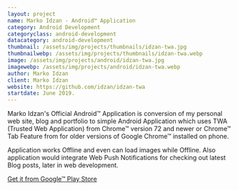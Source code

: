 ```yaml
---
layout: project
name: Marko Idzan - Android™ Application
category: Android Development
categoryclass: android-development
datacategory: android-development
thumbnail: /assets/img/projects/thumbnails/idzan-twa.jpg
thumbnailwebp: /assets/img/projects/thumbnails/idzan-twa.webp
image: /assets/img/projects/android/idzan-twa.jpg
imagewebp: /assets/img/projects/android/idzan-twa.webp
author: Marko Idzan
client: Marko Idzan
website: https://github.com/idzan/idzan-twa
startdate: June 2019.
---
```

Marko Idzan's Official Android™ Application is conversion of my personal web site, blog and portfolio to simple Android Application which uses TWA (Trusted Web Application) from Chrome™ version 72 and newer or Chrome™ Tab Feature from for older versions of Google Chrome™ installed on phone.

Application works Offline and even can load images while Offline. Also application would integrate Web Push Notifications for checking out latest Blog posts, later in web development.

[Get it from Google™ Play Store](https://play.google.com/store/apps/details?id=marko.idzan.twa)